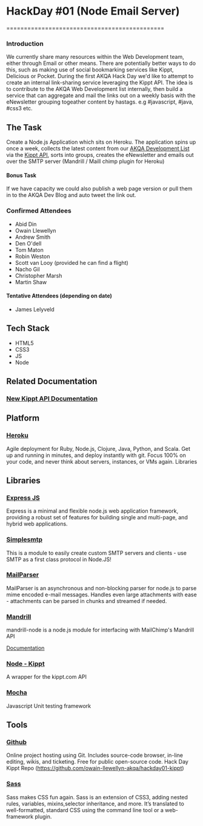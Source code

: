 # HackDay #01 (Node Email Server)
=============================================

### Introduction

We currently share many resources within the Web Development team, either through Email or other means.
There are potentially better ways to do this, such as making use of social bookmarking services like Kippt, Delicious or Pocket.
During the first AKQA Hack Day we'd like to attempt to create an internal link-sharing service leveraging the Kippt API. The idea is to contribute to the AKQA Web Development list internally, then build a service that can aggregate and mail the links out on a weekly basis with the eNewsletter grouping togeather content by hastags. e.g #javascript, #java, #css3 etc.

## The Task
Create a Node.js Application which sits on Heroku. The application spins up once a week, collects the latest content from our [AKQA Development List](https://kippt.com/AKQA/akqa-web-development) via the [Kippt API](http://developers.kippt.com/), sorts into groups, creates the eNewsletter and emails out over the SMTP server (Mandrill / Maill chimp plugin for Heroku)

#### Bonus Task
If we have capacity we could also publish a web page version or pull them in to the AKQA Dev Blog and auto tweet the link out.



### Confirmed Attendees

* Abid Din
* Owain Llewellyn
* Andrew Smith
* Den O'dell
* Tom Maton
* Robin Weston
* Scott van Looy (provided he can find a flight)
* Nacho Gil
* Christopher Marsh
* Martin Shaw

#### Tentative Attendees (depending on date)

* James Lelyveld

## Tech Stack

* HTML5
* CSS3
* JS
* Node

## Related Documentation

### [New Kippt API Documentation](http://developers.kippt.com/)

## Platform

### [Heroku](https://www.heroku.com/)
Agile deployment for Ruby, Node.js, Clojure, Java, Python, and Scala. Get up and running in minutes, and deploy instantly with git. Focus 100% on your code, and never think about servers, instances, or VMs again.
Libraries

## Libraries

### [Express JS](http://expressjs.com/)
Express is a minimal and flexible node.js web application framework, providing a robust set of features for building single and multi-page, and hybrid web applications.

### [Simplesmtp](https://github.com/andris9/simplesmtp)
This is a module to easily create custom SMTP servers and clients - use SMTP as a first class protocol in Node.JS!

### [MailParser](https://github.com/andris9/mailparser)
MailParser is an asynchronous and non-blocking parser for node.js to parse mime encoded e-mail messages. Handles even large attachments with ease - attachments can be parsed in chunks and streamed if needed.

### [Mandrill](https://github.com/kai5263499/mandrill-node)
mandrill-node is a node.js module for interfacing with MailChimp's Mandrill API

[Documentation](https://addons.heroku.com/mandrill)

### [Node - Kippt](https://npmjs.org/package/node-kippt)
A wrapper for the kippt.com API

### [Mocha](http://visionmedia.github.io/mocha/)
Javascript Unit testing framework


## Tools

### [Github](https://github.com/)
Online project hosting using Git. Includes source-code browser, in-line editing, wikis, and ticketing. Free for public open-source code.
Hack Day Kippt Repo (https://github.com/owain-llewellyn-akqa/hackday01-kippt)

### [Sass](http://sass-lang.com/)
Sass makes CSS fun again. Sass is an extension of CSS3, adding nested rules, variables, mixins,selector inheritance, and more. It’s translated to well-formatted, standard CSS using the command line tool or a web-framework plugin.

